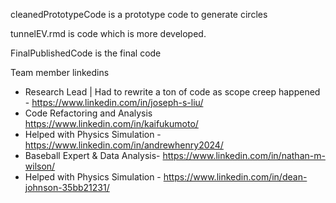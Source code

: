 cleanedPrototypeCode is a prototype code to generate circles

tunnelEV.rmd is code which is more developed.

FinalPublishedCode is the final code

Team member linkedins
- Research Lead | Had to rewrite a ton of code as scope creep happened - https://www.linkedin.com/in/joseph-s-liu/
- Code Refactoring and Analysis https://www.linkedin.com/in/kaifukumoto/
- Helped with Physics Simulation - https://www.linkedin.com/in/andrewhenry2024/
- Baseball Expert & Data Analysis- https://www.linkedin.com/in/nathan-m-wilson/
- Helped with Physics Simulation - https://www.linkedin.com/in/dean-johnson-35bb21231/
